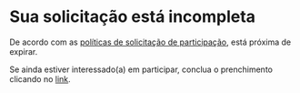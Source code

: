 # Sua solicitação está incompleta

De acordo com as [políticas de solicitação de participação](https://github.com/arquiteturadotnet/about/blob/master/solicitacao.md), está próxima de expirar.

Se ainda estiver interessado(a) em participar, conclua o prenchimento clicando no [link](https://www.facebook.com/groups/arquiteturadotnet/).
